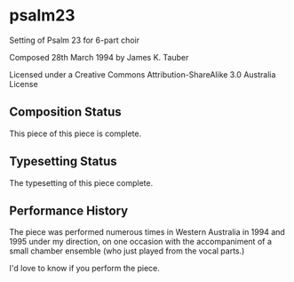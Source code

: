 psalm23
=======

Setting of Psalm 23 for 6-part choir

Composed 28th March 1994 by James K. Tauber

Licensed under a Creative Commons Attribution-ShareAlike 3.0 Australia License


Composition Status
------------------

This piece of this piece is complete.


Typesetting Status
------------------

The typesetting of this piece complete.


Performance History
-------------------

The piece was performed numerous times in Western Australia in 1994 and 1995
under my direction, on one occasion with the accompaniment of a small chamber
ensemble (who just played from the vocal parts.)

I'd love to know if you perform the piece.

